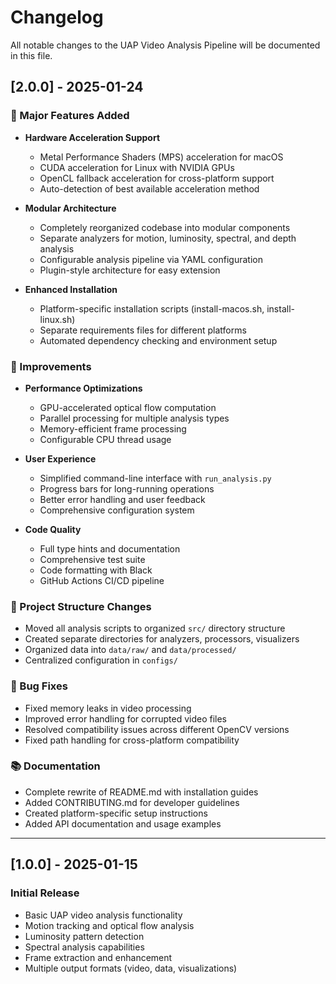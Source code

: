 # Changelog

All notable changes to the UAP Video Analysis Pipeline will be documented in this file.

## [2.0.0] - 2025-01-24

### 🚀 Major Features Added
- **Hardware Acceleration Support**
  - Metal Performance Shaders (MPS) acceleration for macOS
  - CUDA acceleration for Linux with NVIDIA GPUs  
  - OpenCL fallback acceleration for cross-platform support
  - Auto-detection of best available acceleration method

- **Modular Architecture**
  - Completely reorganized codebase into modular components
  - Separate analyzers for motion, luminosity, spectral, and depth analysis
  - Configurable analysis pipeline via YAML configuration
  - Plugin-style architecture for easy extension

- **Enhanced Installation**
  - Platform-specific installation scripts (install-macos.sh, install-linux.sh)
  - Separate requirements files for different platforms
  - Automated dependency checking and environment setup

### 🔧 Improvements
- **Performance Optimizations**
  - GPU-accelerated optical flow computation
  - Parallel processing for multiple analysis types
  - Memory-efficient frame processing
  - Configurable CPU thread usage

- **User Experience**
  - Simplified command-line interface with `run_analysis.py`
  - Progress bars for long-running operations
  - Better error handling and user feedback
  - Comprehensive configuration system

- **Code Quality**
  - Full type hints and documentation
  - Comprehensive test suite
  - Code formatting with Black
  - GitHub Actions CI/CD pipeline

### 📁 Project Structure Changes
- Moved all analysis scripts to organized `src/` directory structure
- Created separate directories for analyzers, processors, visualizers
- Organized data into `data/raw/` and `data/processed/`
- Centralized configuration in `configs/`

### 🐛 Bug Fixes
- Fixed memory leaks in video processing
- Improved error handling for corrupted video files
- Resolved compatibility issues across different OpenCV versions
- Fixed path handling for cross-platform compatibility

### 📚 Documentation
- Complete rewrite of README.md with installation guides
- Added CONTRIBUTING.md for developer guidelines  
- Created platform-specific setup instructions
- Added API documentation and usage examples

---

## [1.0.0] - 2025-01-15

### Initial Release
- Basic UAP video analysis functionality
- Motion tracking and optical flow analysis
- Luminosity pattern detection
- Spectral analysis capabilities
- Frame extraction and enhancement
- Multiple output formats (video, data, visualizations)